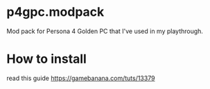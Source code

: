 # p4gpc.modpack
Mod pack for Persona 4 Golden PC that I've used in my playthrough.

# How to install
read this guide https://gamebanana.com/tuts/13379
